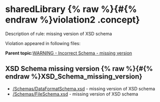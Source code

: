 # sharedLibrary {% raw %}{#{% endraw %}violation2 .concept}

Description of rule: missing version of XSD schema

Violation appeared in following files:

**Parent topic:**[WARNING - Incorrect Schema - missing version](../../../qa/rules/WARNING_-_Incorrect_Schema_-_missing_version.md)

## XSD Schema missing version {% raw %}{#{% endraw %}XSD_Schema_missing_version}

-   [/Schemas/DataFormatSchema.xsd](../../../projects/sharedLibrary/Schemas/DataFormatSchema.xsd.md) - missing version of XSD schema
-   [/Schemas/FileSchema.xsd](../../../projects/sharedLibrary/Schemas/FileSchema.xsd.md) - missing version of XSD schema

